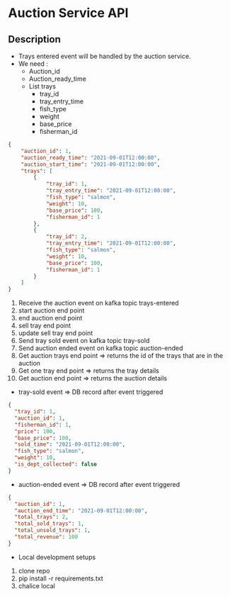 # Auction Service API 
## Description 

- Trays entered event will be handled by the auction service.
- We need :
  - Auction_id
  - Auction_ready_time 
  - List trays 
    - tray_id
    - tray_entry_time 
    - fish_type
    - weight 
    - base_price 
    - fisherman_id 
````json 
{
    "auction_id": 1,
    "auction_ready_time": "2021-09-01T12:00:00",
    "auction_start_time": "2021-09-01T12:00:00",
    "trays": [
        {
            "tray_id": 1,
            "tray_entry_time": "2021-09-01T12:00:00",
            "fish_type": "salmon",
            "weight": 10,
            "base_price": 100,
            "fisherman_id": 1
        },
        {
            "tray_id": 2,
            "tray_entry_time": "2021-09-01T12:00:00",
            "fish_type": "salmon",
            "weight": 10,
            "base_price": 100,
            "fisherman_id": 1
        }
    ]
}
````

1) Receive the auction event on kafka topic trays-entered 
2) start auction end point
3) end auction end point 
4) sell tray end point
5) update sell tray end point 
6) Send tray sold event on kafka topic tray-sold
7) Send auction ended event on kafka topic auction-ended
8) Get auction trays end point => returns the id of the trays that are in the auction
9) Get one tray end point => returns the tray details
10) Get auction end point => returns the auction details

- tray-sold event => DB record after event triggered
````json 
{
  "tray_id": 1,
  "auction_id": 1,
  "fisherman_id": 1,
  "price": 100,
  "base_price": 100,
  "sold_time": "2021-09-01T12:00:00",
  "fish_type": "salmon",
  "weight": 10,
  "is_dept_collected": false
}
````

- auction-ended event => DB record after event triggered
````json 
{
  "auction_id": 1,
  "auction_end_time": "2021-09-01T12:00:00",
  "total_trays": 2,
  "total_sold_trays": 1,
  "total_unsold_trays": 1,
  "total_revenue": 100
}
````
 
- Local development setups
1) clone repo
2) pip install -r requirements.txt 
3) chalice local
